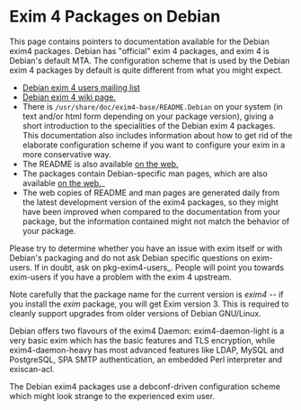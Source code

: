 Exim 4 Packages on Debian
=========================

This page contains pointers to documentation available for the Debian
exim4 packages. Debian has "official" exim 4 packages, and exim 4 is
Debian's default MTA. The configuration scheme that is used by the
Debian exim 4 packages by default is quite different from what you might
expect.
-   [Debian exim 4 users mailing
    list](http://lists.alioth.debian.org/mailman/listinfo/pkg-exim4-users)
-   [Debian exim 4 wiki page.](https://wiki.debian.org/Exim)
-   There is `/usr/share/doc/exim4-base/README.Debian` on your system
    (in text and/or html form depending on your package version), giving
    a short introduction to the specialities of the Debian exim 4
    packages. This documentation also includes information about how to
    get rid of the elaborate configuration scheme if you want to
    configure your exim in a more conservative way.
-   The README is also available [on the
    web.](http://pkg-exim4.alioth.debian.org/README/README.Debian.html)
-   The packages contain Debian-specific man pages, which are also
    available [on the
    web.](http://pkg-exim4.alioth.debian.org/README/)\_
-   The web copies of README and man pages are generated daily from the
    latest development version of the exim4 packages, so they might have
    been improved when compared to the documentation from your package,
    but the information contained might not match the behavior of your
    package.

Please try to determine whether you have an issue with exim itself or
with Debian's packaging and do not ask Debian specific questions on
exim-users. If in doubt, ask on pkg-exim4-users\_. People will point you
towards exim-users if you have a problem with the exim 4 upstream.

Note carefully that the package name for the current version is *exim4*
-- if you install the *exim* package, you will get Exim version 3. This
is required to cleanly support upgrades from older versions of Debian
GNU/Linux.

Debian offers two flavours of the exim4 Daemon: exim4-daemon-light is a
very basic exim which has the basic features and TLS encryption, while
exim4-daemon-heavy has most advanced features like LDAP, MySQL and
PostgreSQL, SPA SMTP authentication, an embedded Perl interpreter and
exiscan-acl.

The Debian exim4 packages use a debconf-driven configuration scheme
which might look strange to the experienced exim user.
